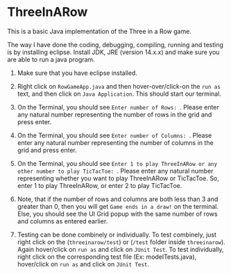 # ThreeInARow
This is a basic Java implementation of the Three in a Row game.

The way I have done the coding, debugging, compiling, running and testing is by installing eclipse. Install JDK, JRE (version 14.x.x) and make sure you are able to run a java program.

1. Make sure that you have eclipse installed.

2. Right click on `RowGameApp.java` and then hover-over/click-on the `run as` text, and then click on `Java Application`. This should start our terminal.

3. On the Terminal, you should see `Enter number of Rows: `. Please enter any natural number representing the number of rows in the grid and press enter.

4. On the Terminal, you should see `Enter number of Columns: `. Please enter any natural number representing the number of columns in the grid and press enter.

5. On the Terminal, you should see `Enter 1 to play ThreeInARow or any other number to play TicTacToe: `. Please enter any natural number representing whether you want to play ThreeInARow or TicTacToe. So, enter 1 to play ThreeInARow, or enter 2 to play TicTacToe.

6. Note, that if the number of rows and columns are both less than 3 and greater than 0, then you will get `Game ends in a draw!` on the terminal. Else, you should see the UI Grid popup with the same number of rows and columns as entered earlier.

7. Testing can be done combinely or individually. To test combinely, just right click on the (`threeinarow/test`) or (`/test` folder inside `threeinarow`). Again hover/click on `run as` and click on `JUnit Test`. To test individually, right click on the corresponding test file (Ex: modelTests.java), hover/click on `run as` and click on `JUnit Test`.
